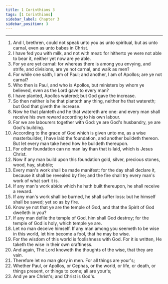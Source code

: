 ```yaml
---
title: 1 Corinthians 3
tags: [1 Corinthians]
sidebar_label: Chapter 3
sidebar_position: 3
---
```


---
1. And I, brethren, could not speak unto you as unto spiritual, but as unto carnal, even as unto babes in Christ.
2. I have fed you with milk, and not with meat: for hitherto ye were not able to bear it, neither yet now are ye able.
3. For ye are yet carnal: for whereas there is among you envying, and strife, and divisions, are ye not carnal, and walk as men?
4. For while one saith, I am of Paul; and another, I am of Apollos; are ye not carnal?
5. Who then is Paul, and who is Apollos, but ministers by whom ye believed, even as the Lord gave to every man?
6. I have planted, Apollos watered; but God gave the increase.
7. So then neither is he that planteth any thing, neither he that watereth; but God that giveth the increase.
8. Now he that planteth and he that watereth are one: and every man shall receive his own reward according to his own labour.
9. For we are labourers together with God: ye are God's husbandry, ye are God's building.
10. According to the grace of God which is given unto me, as a wise masterbuilder, I have laid the foundation, and another buildeth thereon. But let every man take heed how he buildeth thereupon.
11. For other foundation can no man lay than that is laid, which is Jesus Christ.
12. Now if any man build upon this foundation gold, silver, precious stones, wood, hay, stubble;
13. Every man's work shall be made manifest: for the day shall declare it, because it shall be revealed by fire; and the fire shall try every man's work of what sort it is.
14. If any man's work abide which he hath built thereupon, he shall receive a reward.
15. If any man's work shall be burned, he shall suffer loss: but he himself shall be saved; yet so as by fire.
16. Know ye not that ye are the temple of God, and that the Spirit of God dwelleth in you?
17. If any man defile the temple of God, him shall God destroy; for the temple of God is holy, which temple ye are.
18. Let no man deceive himself. If any man among you seemeth to be wise in this world, let him become a fool, that he may be wise.
19. For the wisdom of this world is foolishness with God. For it is written, He taketh the wise in their own craftiness.
20. And again, The Lord knoweth the thoughts of the wise, that they are vain.
21. Therefore let no man glory in men. For all things are your's;
22. Whether Paul, or Apollos, or Cephas, or the world, or life, or death, or things present, or things to come; all are your's;
23. And ye are Christ's; and Christ is God's.